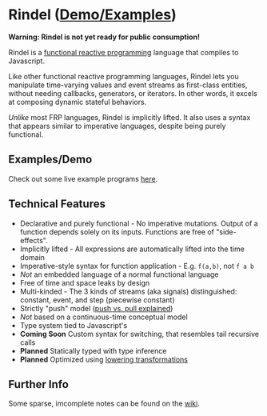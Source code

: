 # Rindel ([Demo/Examples](http://www.rindel-lang.org/))

**Warning: Rindel is not yet ready for public consumption!**

Rindel is a [functional reactive programming](http://en.wikipedia.org/wiki/Functional_reactive_programming) language that compiles to Javascript.

Like other functional reactive programming languages, Rindel lets you manipulate time-varying values and event streams as first-class entities, without needing callbacks, generators, or iterators. In other words, it excels at composing dynamic stateful behaviors.

_Unlike_ most FRP languages, Rindel is implicitly lifted. It also uses a syntax that appears similar to imperative languages, despite being purely functional.

## Examples/Demo

Check out some live example programs [here](http://www.rindel-lang.org/).

## Technical Features

- Declarative and purely functional - No imperative mutations. Output of a function depends solely on its inputs. Functions are free of "side-effects".
- Implicitly lifted - All expressions are automatically lifted into the time domain
- Imperative-style syntax for function application - E.g. `f(a,b)`, not `f a b`
- _Not_ an embedded language of a normal functional language
- Free of time and space leaks by design
- Multi-kinded - The 3 kinds of streams (aka signals) distinguished: constant, event, and step (piecewise constant)
- Strictly "push" model ([push vs. pull explained](http://conal.net/papers/push-pull-frp/))
- _Not_ based on a continuous-time conceptual model
- Type system tied to Javascript's
- **Coming Soon** Custom syntax for switching, that resembles tail recursive calls
- **Planned** Statically typed with type inference
- **Planned** Optimized using [lowering transformations](http://cs.brown.edu/~sk/Publications/Papers/Published/bck-lowering-opt-trans-frp/paper.pdf)

## Further Info

Some sparse, imcomplete notes can be found on the [wiki](https://github.com/rsimmons/rindel/wiki).
